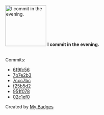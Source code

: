 <img src="https://my-badges.github.io/my-badges/evening-commits.png" alt="I commit in the evening." title="I commit in the evening." width="128">
<strong>I commit in the evening.</strong>
<br><br>

Commits:

- <a href="https://github.com/ksysoev/dotfiles/commit/6f9fc56011d6157334ccbf93273c44a54abdb9ff">6f9fc56</a>
- <a href="https://github.com/ksysoev/dotfiles/commit/7b7e2b36cbde84f7f81610808f97c92d8d805e33">7b7e2b3</a>
- <a href="https://github.com/ksysoev/wasabi/commit/7ccc7bc0ebfbf120415113971dbecc1f0a6fdae5">7ccc7bc</a>
- <a href="https://github.com/ksysoev/wasabi/commit/f25b5d2bb774bd6fb06b8bf224fcd3dc4657c304">f25b5d2</a>
- <a href="https://github.com/ksysoev/wasabi/commit/951f0786ade51cc8684b93935e946f37af3ccafb">951f078</a>
- <a href="https://github.com/ksysoev/wasabi/commit/02c1ef06147d40ad0c746316cd562bda60629175">02c1ef0</a>


Created by <a href="https://github.com/my-badges/my-badges">My Badges</a>